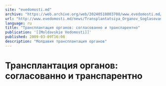 ```yaml
---
site: "evedomosti.md"
archive: "https://web.archive.org/web/20240518003708/www.evedomosti.md/news/Transplantatsiya_Organov_Soglasovanno_I_Transparentno"
url: "http://www.evedomosti.md/news/Transplantatsiya_Organov_Soglasovanno_I_Transparentno"
language: ru
title: "Трансплантация органов: согласованно и транспарентно"
publication: '[[Moldavskie Vedomosti]]'
published: 2009-03-09T16:08
description: "Молдавия трансплантация органов"
---
```


# Трансплантация органов: согласованно и транспарентно

